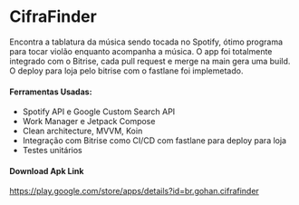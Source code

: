# CifraFinder 
Encontra a tablatura da música sendo tocada no Spotify, ótimo programa para tocar violão enquanto acompanha a música. O app foi totalmente integrado com o Bitrise, cada pull request e merge na main gera uma build. O deploy para loja pelo bitrise com o fastlane foi implemetado.

#### Ferramentas Usadas:

- Spotify API e Google Custom Search API
- Work Manager e Jetpack Compose
- Clean architecture, MVVM, Koin
- Integração com Bitrise como CI/CD com fastlane para deploy para loja
- Testes unitários

#### Download Apk Link 
https://play.google.com/store/apps/details?id=br.gohan.cifrafinder

